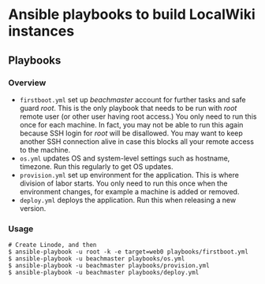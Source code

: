 
# Ansible playbooks to build LocalWiki instances


## Playbooks

### Overview

* `firstboot.yml` set up *beachmaster* account for further tasks and safe guard *root*.  This is the only playbook that needs to be run with *root* remote user (or other user having root access.) You only need to run this once for each machine.  In fact, you may not be able to run this again because SSH login for *root* will be disallowed.  You may want to keep another SSH connection alive in case this blocks all your remote access to the machine.
* `os.yml` updates OS and system-level settings such as hostname, timezone.  Run this regularly to get OS updates.
* `provision.yml` set up environment for the application.  This is where division of labor starts.  You only need to run this once when the environment changes, for example a machine is added or removed.
* `deploy.yml` deploys the application.  Run this when releasing a new version.

### Usage

```
# Create Linode, and then
$ ansible-playbook -u root -k -e target=web0 playbooks/firstboot.yml
$ ansible-playbook -u beachmaster playbooks/os.yml
$ ansible-playbook -u beachmaster playbooks/provision.yml
$ ansible-playbook -u beachmaster playbooks/deploy.yml
```
